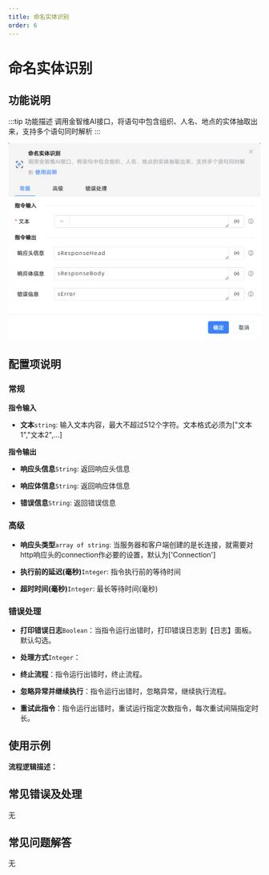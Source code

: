 ```yaml
---
title: 命名实体识别
order: 6
---
```


# 命名实体识别

## 功能说明

:::tip 功能描述
调用金智维AI接口，将语句中包含组织、人名、地点的实体抽取出来，支持多个语句同时解析
:::

![命名实体识别](../../../assets/命名实体识别_command.png)

## 配置项说明

### 常规

**指令输入**

- **文本**`string`: 输入文本内容，最大不超过512个字符。文本格式必须为["文本1","文本2",...]


**指令输出**

- **响应头信息**`String`: 返回响应头信息

- **响应体信息**`String`: 返回响应体信息

- **错误信息**`String`: 返回错误信息

### 高级

- **响应头类型**`array of string`: 当服务器和客户端创建的是长连接，就需要对http响应头的connection作必要的设置，默认为['Connection']

- **执行前的延迟(毫秒)**`Integer`: 指令执行前的等待时间

- **超时时间(毫秒)**`Integer`: 最长等待时间(毫秒)

### 错误处理

- **打印错误日志**`Boolean`：当指令运行出错时，打印错误日志到【日志】面板。默认勾选。

- **处理方式**`Integer`：

 - **终止流程**：指令运行出错时，终止流程。

 - **忽略异常并继续执行**：指令运行出错时，忽略异常，继续执行流程。

 - **重试此指令**：指令运行出错时，重试运行指定次数指令，每次重试间隔指定时长。

## 使用示例

**流程逻辑描述：** 

## 常见错误及处理

无

## 常见问题解答

无

